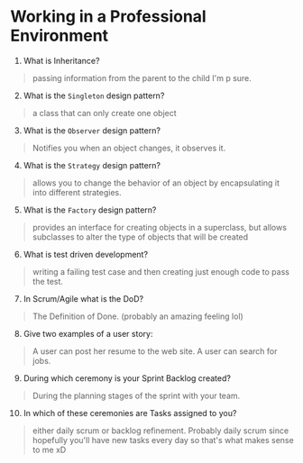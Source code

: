 # Working in a Professional Environment
01. What is Inheritance?

> passing information from the parent to the child I'm p sure.

02. What is the `Singleton` design pattern?

> a class that can only create one object 

03. What is the `Observer` design pattern?

> Notifies you when an object changes, it observes it.

04. What is the `Strategy` design pattern?

> allows you to change the behavior of an object by encapsulating it into different strategies.

05. What is the `Factory` design pattern?

> provides an interface for creating objects in a superclass, but allows subclasses to alter the type of objects that will be created

06. What is test driven development?

> writing a failing test case and then creating just enough code to pass the test.

07. In Scrum/Agile what is the DoD?

> The Definition of Done. (probably an amazing feeling lol)

08. Give two examples of a user story:

> A user can post her resume to the web site.
A user can search for jobs.

09. During which ceremony is your Sprint Backlog created?

> During the planning stages of the sprint with your team.

10. In which of these ceremonies are Tasks assigned to you?

> either daily scrum or backlog refinement. Probably daily scrum since hopefully you'll have new tasks every day so that's what makes sense to me xD
